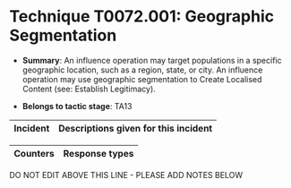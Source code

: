 # Technique T0072.001: Geographic Segmentation

* **Summary**: An influence operation may target populations in a specific geographic location, such as a region, state, or city. An influence operation may use geographic segmentation to Create Localised Content (see: Establish Legitimacy).

* **Belongs to tactic stage**: TA13


| Incident | Descriptions given for this incident |
| -------- | -------------------- |



| Counters | Response types |
| -------- | -------------- |


DO NOT EDIT ABOVE THIS LINE - PLEASE ADD NOTES BELOW